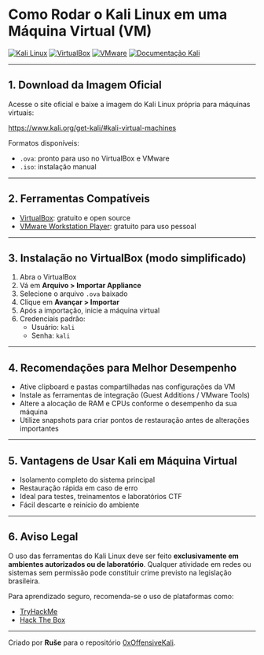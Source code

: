 <!-- kali-vm.md -->

# Como Rodar o Kali Linux em uma Máquina Virtual (VM)

[![Kali Linux](https://img.shields.io/badge/Kali%20Linux-via%20VM-blue?logo=linux&style=for-the-badge)](https://www.kali.org/get-kali/#kali-virtual-machines)
[![VirtualBox](https://img.shields.io/badge/Compatível%20com-VirtualBox-lightgray?logo=virtualbox&style=for-the-badge)](https://www.virtualbox.org/)
[![VMware](https://img.shields.io/badge/Compatível%20com-VMware-lightgray?logo=vmware&style=for-the-badge)](https://www.vmware.com/)
[![Documentação Kali](https://img.shields.io/badge/Documentação-Oficial-informational?style=for-the-badge)](https://docs.kali.org/)

---

## 1. Download da Imagem Oficial

Acesse o site oficial e baixe a imagem do Kali Linux própria para máquinas virtuais:

https://www.kali.org/get-kali/#kali-virtual-machines

Formatos disponíveis:
- `.ova`: pronto para uso no VirtualBox e VMware
- `.iso`: instalação manual

---

## 2. Ferramentas Compatíveis

- [VirtualBox](https://www.virtualbox.org/): gratuito e open source
- [VMware Workstation Player](https://www.vmware.com/products/workstation-player.html): gratuito para uso pessoal

---

## 3. Instalação no VirtualBox (modo simplificado)

1. Abra o VirtualBox  
2. Vá em **Arquivo > Importar Appliance**  
3. Selecione o arquivo `.ova` baixado  
4. Clique em **Avançar > Importar**  
5. Após a importação, inicie a máquina virtual  
6. Credenciais padrão:  
   - Usuário: `kali`  
   - Senha: `kali`

---

## 4. Recomendações para Melhor Desempenho

- Ative clipboard e pastas compartilhadas nas configurações da VM  
- Instale as ferramentas de integração (Guest Additions / VMware Tools)  
- Altere a alocação de RAM e CPUs conforme o desempenho da sua máquina  
- Utilize snapshots para criar pontos de restauração antes de alterações importantes

---

## 5. Vantagens de Usar Kali em Máquina Virtual

- Isolamento completo do sistema principal  
- Restauração rápida em caso de erro  
- Ideal para testes, treinamentos e laboratórios CTF  
- Fácil descarte e reinício do ambiente

---

## 6. Aviso Legal

O uso das ferramentas do Kali Linux deve ser feito **exclusivamente em ambientes autorizados ou de laboratório**. Qualquer atividade em redes ou sistemas sem permissão pode constituir crime previsto na legislação brasileira.

Para aprendizado seguro, recomenda-se o uso de plataformas como:
- [TryHackMe](https://tryhackme.com)
- [Hack The Box](https://www.hackthebox.com)

---

Criado por **Ruše** para o repositório [0xOffensiveKali](https://github.com/RuseGit/0xOffensiveKali).
